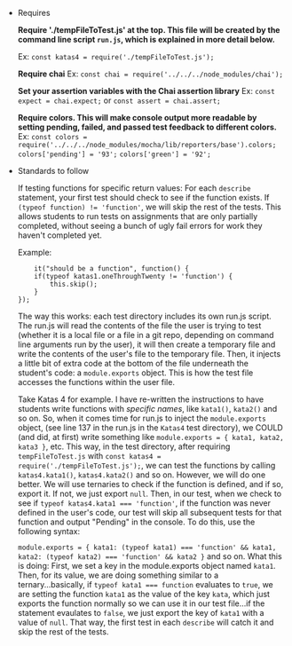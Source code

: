 * Requires

    **Require './tempFileToTest.js' at the top.  This file will be created by the command line script `run.js`, which is explained in more detail below.**

    Ex: `const katas4 = require('./tempFileToTest.js');`

    **Require chai**
    Ex: `const chai = require('../../../node_modules/chai');`

    **Set your assertion variables with the Chai assertion library**
    Ex: `const expect = chai.expect;` or `const assert = chai.assert;`

    **Require colors.  This will make console output more readable by setting pending, failed, and passed test feedback to different colors.**
    Ex: `const colors = require('../../../node_modules/mocha/lib/reporters/base').colors;`
        `colors['pending'] = '93';`
        `colors['green'] = '92';`

* Standards to follow

    If testing functions for specific return values:  For each `describe` statement, your first test should check to see if the function exists.  If `(typeof function) != 'function'`, we will skip the rest of the tests.  This allows students to run tests on assignments that are only partially completed, without seeing a bunch of ugly fail errors for work they haven't completed yet.

    Example: 
    ```
        it("should be a function", function() {
        if(typeof katas1.oneThroughTwenty != 'function') {
            this.skip();
        }
    });
    ```

    The way this works: each test directory includes its own run.js script.  The run.js will read the contents of the file the user is trying to test (whether it is a local file or a file in a git repo, depending on command line arguments run by the user), it will then create a temporary file and write the contents of the user's file to the temporary file.  Then, it injects a little bit of extra code at the bottom of the file underneath the student's code:  a `module.exports` object.  This is how the test file accesses the functions within the user file.

    Take Katas 4 for example.  I have re-written the instructions to have students write functions with *specific names*, like `kata1()`, `kata2()` and so on.  So, when it comes time for run.js to inject the `module.exports` object, (see line 137 in the run.js in the `Katas4` test directory), we COULD (and did, at first) write something like `module.exports = { kata1, kata2, kata3 }`, etc.  This way, in the test directory, after requiring `tempFileToTest.js` with `const katas4 = require('./tempFileToTest.js');`, we can test the functions by calling `katas4.kata1()`, `katas4.kata2()` and so on.  However, we will do one better.  We will use ternaries to check if the function is defined, and if so, export it.  If not, we just export `null`.  Then, in our test, when we check to see if `typeof katas4.kata1 === 'function'`, if the function was never defined in the user's code, our test will skip all subsequent tests for that function and output "Pending" in the console.  To do this, use the following syntax:

    `module.exports = { kata1: (typeof kata1) === 'function' && kata1, kata2: (typeof kata2) === 'function' && kata2 }` and so on.  What this is doing:  First, we set a key in the module.exports object named `kata1`.  Then, for its value, we are doing something similar to a ternary...basically, if `typeof kata1 === function` evaluates to `true`, we are setting the function `kata1` as the value of the key `kata`, which just exports the function normally so we can use it in our test file...if the statement evaulates to `false`, we just export the key of `kata1` with a value of `null`.  That way, the first test in each `describe` will catch it and skip the rest of the tests.

